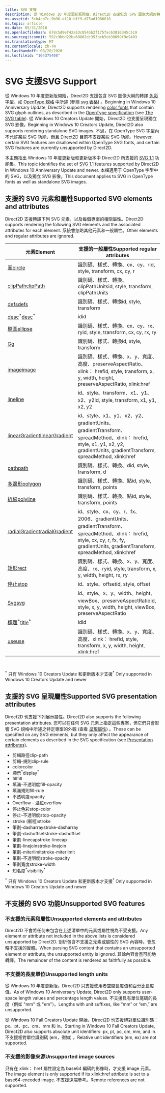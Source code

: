 ```yaml
---
title: SVG 支援
description: 從 Windows 10 年度更新版開始，Direct2D 支援包含 SVG 圖像大綱的轉譯色彩字型，如 OpenType 規格中所述 (看到「SVG」資料表) 。
ms.assetid: 5cb4cb7c-9b96-e110-bff9-d75ad1980010
ms.topic: article
ms.date: 05/31/2018
ms.openlocfilehash: 678c5d9ef42a53c854bb2f175fac63816345c519
ms.sourcegitcommit: 592c9bbd22ba69802dc353bcb5eb30699f9e9403
ms.translationtype: MT
ms.contentlocale: zh-TW
ms.lasthandoff: 08/20/2020
ms.locfileid: "104375408"
---
```

# <a name="svg-support"></a><span data-ttu-id="f5d78-103">SVG 支援</span><span class="sxs-lookup"><span data-stu-id="f5d78-103">SVG Support</span></span>

<span data-ttu-id="f5d78-104">從 Windows 10 年度更新版開始，Direct2D 支援包含 SVG 圖像大綱的轉譯 [色彩](../directwrite/color-fonts.md) 字型，如 [OpenType 規格](/typography/opentype/spec/) 中所述 (參閱 [svg 表格](/typography/opentype/spec/svg)) 。</span><span class="sxs-lookup"><span data-stu-id="f5d78-104">Beginning in Windows 10 Anniversary Update, Direct2D supports rendering [color fonts](../directwrite/color-fonts.md) that contain SVG glyph outlines, as described in the [OpenType specification](/typography/opentype/spec/) (see [The SVG table](/typography/opentype/spec/svg)).</span></span> <span data-ttu-id="f5d78-105">從 Windows 10 Creators Update 開始，Direct2D 也支援呈現獨立 SVG 影像。</span><span class="sxs-lookup"><span data-stu-id="f5d78-105">Beginning in Windows 10 Creators Update, Direct2D also supports rendering standalone SVG images.</span></span> <span data-ttu-id="f5d78-106">不過，在 OpenType SVG 字型內不允許某些 SVG 功能，而且 Direct2D 目前不支援某些 SVG 功能。</span><span class="sxs-lookup"><span data-stu-id="f5d78-106">However, certain SVG features are disallowed within OpenType SVG fonts, and certain SVG features are currently unsupported by Direct2D.</span></span>  

<span data-ttu-id="f5d78-107">本主題指出 Windows 10 年度更新版和更新版本中 Direct2D 所支援的 [SVG 1.1](https://www.w3.org/TR/SVG11/) 功能集。</span><span class="sxs-lookup"><span data-stu-id="f5d78-107">This topic identifies the set of [SVG 1.1](https://www.w3.org/TR/SVG11/) features supported by Direct2D in Windows 10 Anniversary Update and newer.</span></span> <span data-ttu-id="f5d78-108">本檔適用于 OpenType 字型中的 SVG，以及獨立 SVG 影像。</span><span class="sxs-lookup"><span data-stu-id="f5d78-108">This document applies to SVG in OpenType fonts as well as standalone SVG images.</span></span>

## <a name="supported-svg-elements-and-attributes"></a><span data-ttu-id="f5d78-109">支援的 SVG 元素和屬性</span><span class="sxs-lookup"><span data-stu-id="f5d78-109">Supported SVG elements and attributes</span></span>

<span data-ttu-id="f5d78-110">Direct2D 支援轉譯下列 SVG 元素，以及每個專案的相關屬性。</span><span class="sxs-lookup"><span data-stu-id="f5d78-110">Direct2D supports rendering the following SVG elements and the associated attributes for each element.</span></span> <span data-ttu-id="f5d78-111">系統會忽略其他元素和一般屬性。</span><span class="sxs-lookup"><span data-stu-id="f5d78-111">Other elements and regular attributes are ignored.</span></span>



| <span data-ttu-id="f5d78-112">元素</span><span class="sxs-lookup"><span data-stu-id="f5d78-112">Element</span></span>                                                                                  | <span data-ttu-id="f5d78-113">支援的一般屬性</span><span class="sxs-lookup"><span data-stu-id="f5d78-113">Supported regular attributes</span></span>                                                             |
|------------------------------------------------------------------------------------------|------------------------------------------------------------------------------------------|
| [<span data-ttu-id="f5d78-114">圈</span><span class="sxs-lookup"><span data-stu-id="f5d78-114">circle</span></span>](https://www.w3.org/TR/SVG11/shapes.mdl#circleelement)                           | <span data-ttu-id="f5d78-115">識別碼、樣式、轉換、cx、cy、r</span><span class="sxs-lookup"><span data-stu-id="f5d78-115">id, style, transform, cx, cy, r</span></span>                                                          |
| [<span data-ttu-id="f5d78-116">clipPath</span><span class="sxs-lookup"><span data-stu-id="f5d78-116">clipPath</span></span>](https://www.w3.org/TR/SVG11/masking.mdl#clippathelement)                      | <span data-ttu-id="f5d78-117">識別碼、樣式、轉換、clipPathUnits</span><span class="sxs-lookup"><span data-stu-id="f5d78-117">id, style, transform, clipPathUnits</span></span>                                                      |
| [<span data-ttu-id="f5d78-118">defs</span><span class="sxs-lookup"><span data-stu-id="f5d78-118">defs</span></span>](https://www.w3.org/TR/SVG11/struct.mdl#defselement)                               | <span data-ttu-id="f5d78-119">識別碼、樣式、轉換</span><span class="sxs-lookup"><span data-stu-id="f5d78-119">id, style, transform</span></span>                                                                     |
| <span data-ttu-id="f5d78-120">[desc](https://www.w3.org/TR/SVG11/struct.mdl#descriptionandtitleelements)<sup>\*</sup></span><span class="sxs-lookup"><span data-stu-id="f5d78-120">[desc](https://www.w3.org/TR/SVG11/struct.mdl#descriptionandtitleelements)<sup>\*</sup></span></span>  | <span data-ttu-id="f5d78-121">id</span><span class="sxs-lookup"><span data-stu-id="f5d78-121">id</span></span>                                                                                       |
| [<span data-ttu-id="f5d78-122">橢圓</span><span class="sxs-lookup"><span data-stu-id="f5d78-122">ellipse</span></span>](https://www.w3.org/TR/SVG11/shapes.mdl#ellipseelement)                         | <span data-ttu-id="f5d78-123">識別碼、樣式、轉換、cx、cy、rx、ry</span><span class="sxs-lookup"><span data-stu-id="f5d78-123">id, style, transform, cx, cy, rx, ry</span></span>                                                     |
| [<span data-ttu-id="f5d78-124">G</span><span class="sxs-lookup"><span data-stu-id="f5d78-124">g</span></span>](https://www.w3.org/TR/SVG11/struct.mdl#gelement)                                     | <span data-ttu-id="f5d78-125">識別碼、樣式、轉換</span><span class="sxs-lookup"><span data-stu-id="f5d78-125">id, style, transform</span></span>                                                                     |
| [<span data-ttu-id="f5d78-126">image</span><span class="sxs-lookup"><span data-stu-id="f5d78-126">image</span></span>](https://www.w3.org/TR/SVG11/struct.mdl#imageelement)                             | <span data-ttu-id="f5d78-127">識別碼、樣式、轉換、x、y、寬度、高度、preserveAspectRatio、xlink： href</span><span class="sxs-lookup"><span data-stu-id="f5d78-127">id, style, transform, x, y, width, height, preserveAspectRatio, xlink:href</span></span>               |
| [<span data-ttu-id="f5d78-128">line</span><span class="sxs-lookup"><span data-stu-id="f5d78-128">line</span></span>](https://www.w3.org/TR/SVG11/shapes.mdl#lineelement)                               | <span data-ttu-id="f5d78-129">id、style、transform、x1、y1、x2、y2</span><span class="sxs-lookup"><span data-stu-id="f5d78-129">id, style, transform, x1, y1, x2, y2</span></span>                                                     |
| [<span data-ttu-id="f5d78-130">linearGradient</span><span class="sxs-lookup"><span data-stu-id="f5d78-130">linearGradient</span></span>](https://www.w3.org/TR/SVG11/pservers.mdl#lineargradientelement)         | <span data-ttu-id="f5d78-131">id、style、x1、y1、x2、y2、gradientUnits、gradientTransform、spreadMethod、xlink： href</span><span class="sxs-lookup"><span data-stu-id="f5d78-131">id, style, x1, y1, x2, y2, gradientUnits, gradientTransform, spreadMethod, xlink:href</span></span>    |
| [<span data-ttu-id="f5d78-132">path</span><span class="sxs-lookup"><span data-stu-id="f5d78-132">path</span></span>](https://www.w3.org/TR/SVG11/paths.mdl#pathelement)                                | <span data-ttu-id="f5d78-133">識別碼、樣式、轉換、d</span><span class="sxs-lookup"><span data-stu-id="f5d78-133">id, style, transform, d</span></span>                                                                  |
| [<span data-ttu-id="f5d78-134">多邊形</span><span class="sxs-lookup"><span data-stu-id="f5d78-134">polygon</span></span>](https://www.w3.org/TR/SVG11/shapes.mdl#polygonelement)                         | <span data-ttu-id="f5d78-135">識別碼、樣式、轉換、點</span><span class="sxs-lookup"><span data-stu-id="f5d78-135">id, style, transform, points</span></span>                                                             |
| [<span data-ttu-id="f5d78-136">折線</span><span class="sxs-lookup"><span data-stu-id="f5d78-136">polyline</span></span>](https://www.w3.org/TR/SVG11/shapes.mdl#polylineelement)                       | <span data-ttu-id="f5d78-137">識別碼、樣式、轉換、點</span><span class="sxs-lookup"><span data-stu-id="f5d78-137">id, style, transform, points</span></span>                                                             |
| [<span data-ttu-id="f5d78-138">radialGradient</span><span class="sxs-lookup"><span data-stu-id="f5d78-138">radialGradient</span></span>](https://www.w3.org/TR/SVG11/pservers.mdl#radialgradientelement)         | <span data-ttu-id="f5d78-139">id、style、cx、cy、r、fx、2006、gradientUnits、gradientTransform、spreadMethod、xlink： href</span><span class="sxs-lookup"><span data-stu-id="f5d78-139">id, style, cx, cy, r, fx, fy, gradientUnits, gradientTransform, spreadMethod, xlink:href</span></span> |
| [<span data-ttu-id="f5d78-140">矩形</span><span class="sxs-lookup"><span data-stu-id="f5d78-140">rect</span></span>](https://www.w3.org/TR/SVG11/shapes.mdl#rectelement)                               | <span data-ttu-id="f5d78-141">識別碼、樣式、轉換、x、y、寬度、高度、rx、ry</span><span class="sxs-lookup"><span data-stu-id="f5d78-141">id, style, transform, x, y, width, height, rx, ry</span></span>                                        |
| [<span data-ttu-id="f5d78-142">停止</span><span class="sxs-lookup"><span data-stu-id="f5d78-142">stop</span></span>](https://www.w3.org/TR/SVG11/pservers.mdl#stopelement)                             | <span data-ttu-id="f5d78-143">id、style、offset</span><span class="sxs-lookup"><span data-stu-id="f5d78-143">id, style, offset</span></span>                                                                        |
| [<span data-ttu-id="f5d78-144">Svg</span><span class="sxs-lookup"><span data-stu-id="f5d78-144">svg</span></span>](https://www.w3.org/TR/SVG11/struct.mdl#svgelement)                                 | <span data-ttu-id="f5d78-145">id、style、x、y、width、height、viewBox、preserveAspectRatio</span><span class="sxs-lookup"><span data-stu-id="f5d78-145">id, style, x, y, width, height, viewBox, preserveAspectRatio</span></span>                             |
| <span data-ttu-id="f5d78-146">[標題](https://www.w3.org/TR/SVG11/struct.mdl#descriptionandtitleelements)<sup>\*</sup></span><span class="sxs-lookup"><span data-stu-id="f5d78-146">[title](https://www.w3.org/TR/SVG11/struct.mdl#descriptionandtitleelements)<sup>\*</sup></span></span> | <span data-ttu-id="f5d78-147">id</span><span class="sxs-lookup"><span data-stu-id="f5d78-147">id</span></span>                                                                                       |
| [<span data-ttu-id="f5d78-148">use</span><span class="sxs-lookup"><span data-stu-id="f5d78-148">use</span></span>](https://www.w3.org/TR/SVG11/struct.mdl#useelement)                                 | <span data-ttu-id="f5d78-149">識別碼、樣式、轉換、x、y、寬度、高度、xlink： href</span><span class="sxs-lookup"><span data-stu-id="f5d78-149">id, style, transform, x, y, width, height, xlink:href</span></span>                                    |



 

<span data-ttu-id="f5d78-150"><sup>\*</sup> 只有 Windows 10 Creators Update 和更新版本才支援</span><span class="sxs-lookup"><span data-stu-id="f5d78-150"><sup>\*</sup> Only supported in Windows 10 Creators Update and newer</span></span>

## <a name="supported-svg-presentation-attributes"></a><span data-ttu-id="f5d78-151">支援的 SVG 呈現屬性</span><span class="sxs-lookup"><span data-stu-id="f5d78-151">Supported SVG presentation attributes</span></span>

<span data-ttu-id="f5d78-152">Direct2D 也支援下列展示屬性。</span><span class="sxs-lookup"><span data-stu-id="f5d78-152">Direct2D also supports the following presentation attributes.</span></span> <span data-ttu-id="f5d78-153">您可以在任何 SVG 元素上指定這些專案，但它們只會影響 SVG 規格中所述之特定專案的外觀 (查看 [呈現屬性](https://www.w3.org/TR/SVG11/attindex.mdl#presentationattributes)) 。</span><span class="sxs-lookup"><span data-stu-id="f5d78-153">These can be specified on any SVG elements, but they only affect the appearance of certain elements as described in the SVG specification (see [Presentation attributes](https://www.w3.org/TR/SVG11/attindex.mdl#presentationattributes)).</span></span>

-   <span data-ttu-id="f5d78-154">剪輯路徑</span><span class="sxs-lookup"><span data-stu-id="f5d78-154">clip-path</span></span>
-   <span data-ttu-id="f5d78-155">剪輯-規則</span><span class="sxs-lookup"><span data-stu-id="f5d78-155">clip-rule</span></span>
-   <span data-ttu-id="f5d78-156">color</span><span class="sxs-lookup"><span data-stu-id="f5d78-156">color</span></span>
-   <span data-ttu-id="f5d78-157">顯示<sup>\*</sup></span><span class="sxs-lookup"><span data-stu-id="f5d78-157">display<sup>\*</sup></span></span>
-   <span data-ttu-id="f5d78-158">fill</span><span class="sxs-lookup"><span data-stu-id="f5d78-158">fill</span></span>
-   <span data-ttu-id="f5d78-159">填滿-不透明度</span><span class="sxs-lookup"><span data-stu-id="f5d78-159">fill-opacity</span></span>
-   <span data-ttu-id="f5d78-160">填滿規則</span><span class="sxs-lookup"><span data-stu-id="f5d78-160">fill-rule</span></span>
-   <span data-ttu-id="f5d78-161">不透明度</span><span class="sxs-lookup"><span data-stu-id="f5d78-161">opacity</span></span>
-   <span data-ttu-id="f5d78-162">Overflow - 溢位</span><span class="sxs-lookup"><span data-stu-id="f5d78-162">overflow</span></span>
-   <span data-ttu-id="f5d78-163">停止色彩</span><span class="sxs-lookup"><span data-stu-id="f5d78-163">stop-color</span></span>
-   <span data-ttu-id="f5d78-164">停止-不透明度</span><span class="sxs-lookup"><span data-stu-id="f5d78-164">stop-opacity</span></span>
-   <span data-ttu-id="f5d78-165">stroke (衝程)</span><span class="sxs-lookup"><span data-stu-id="f5d78-165">stroke</span></span>
-   <span data-ttu-id="f5d78-166">筆劃-dasharray</span><span class="sxs-lookup"><span data-stu-id="f5d78-166">stroke-dasharray</span></span>
-   <span data-ttu-id="f5d78-167">筆劃-dashoffset</span><span class="sxs-lookup"><span data-stu-id="f5d78-167">stroke-dashoffset</span></span>
-   <span data-ttu-id="f5d78-168">筆劃-linecap</span><span class="sxs-lookup"><span data-stu-id="f5d78-168">stroke-linecap</span></span>
-   <span data-ttu-id="f5d78-169">筆劃-linejoin</span><span class="sxs-lookup"><span data-stu-id="f5d78-169">stroke-linejoin</span></span>
-   <span data-ttu-id="f5d78-170">筆劃-miterlimit</span><span class="sxs-lookup"><span data-stu-id="f5d78-170">stroke-miterlimit</span></span>
-   <span data-ttu-id="f5d78-171">筆劃-不透明度</span><span class="sxs-lookup"><span data-stu-id="f5d78-171">stroke-opacity</span></span>
-   <span data-ttu-id="f5d78-172">筆劃寬度</span><span class="sxs-lookup"><span data-stu-id="f5d78-172">stroke-width</span></span>
-   <span data-ttu-id="f5d78-173">知名度<sup>\*</sup></span><span class="sxs-lookup"><span data-stu-id="f5d78-173">visibility<sup>\*</sup></span></span>

<span data-ttu-id="f5d78-174"><sup>\*</sup> 只有 Windows 10 Creators Update 和更新版本才支援</span><span class="sxs-lookup"><span data-stu-id="f5d78-174"><sup>\*</sup> Only supported in Windows 10 Creators Update and newer</span></span>

## <a name="unsupported-svg-features"></a><span data-ttu-id="f5d78-175">不支援的 SVG 功能</span><span class="sxs-lookup"><span data-stu-id="f5d78-175">Unsupported SVG features</span></span>

### <a name="unsupported-elements-and-attributes"></a><span data-ttu-id="f5d78-176">不支援的元素和屬性</span><span class="sxs-lookup"><span data-stu-id="f5d78-176">Unsupported elements and attributes</span></span>

<span data-ttu-id="f5d78-177">Direct2D 不會將任何未包含在上述清單中的元素或屬性視為不受支援。</span><span class="sxs-lookup"><span data-stu-id="f5d78-177">Any element or attribute not included in the above lists is considered unsupported by Direct2D.</span></span> <span data-ttu-id="f5d78-178">剖析包含不支援之元素或屬性的 SVG 內容時，會忽略不支援的實體。</span><span class="sxs-lookup"><span data-stu-id="f5d78-178">When parsing SVG content that contains an unsupported element or attribute, the unsupported entity is ignored.</span></span> <span data-ttu-id="f5d78-179">其餘內容會盡可能地轉譯。</span><span class="sxs-lookup"><span data-stu-id="f5d78-179">The remainder of the content is rendered as faithfully as possible.</span></span>

### <a name="unsupported-length-units"></a><span data-ttu-id="f5d78-180">不支援的長度單位</span><span class="sxs-lookup"><span data-stu-id="f5d78-180">Unsupported length units</span></span>

<span data-ttu-id="f5d78-181">從 Windows 10 年度更新版，Direct2D 只支援使用者空間長度值和百分比長度值。</span><span class="sxs-lookup"><span data-stu-id="f5d78-181">As of Windows 10 Anniversary Update, Direct2D only supports user-space length values and percentage length values.</span></span> <span data-ttu-id="f5d78-182">不支援具有單位尾碼的長度（例如 "mm" 或 "em"）。</span><span class="sxs-lookup"><span data-stu-id="f5d78-182">Lengths with unit suffixes, like “mm” or “em,” are unsupported.</span></span>

<span data-ttu-id="f5d78-183">從 Windows 10 Fall Creators Update 開始，Direct2D 也支援絕對單位識別碼： px、pt、pc、cm、mm 和 in。</span><span class="sxs-lookup"><span data-stu-id="f5d78-183">Starting in Windows 10 Fall Creators Update, Direct2D also supports absolute unit identifiers: px, pt, pc, cm, mm, and in.</span></span> <span data-ttu-id="f5d78-184">不支援相對單位識別碼 (em，例如) 。</span><span class="sxs-lookup"><span data-stu-id="f5d78-184">Relative unit identifiers (em, ex) are not supported.</span></span>

### <a name="unsupported-image-sources"></a><span data-ttu-id="f5d78-185">不支援的影像來源</span><span class="sxs-lookup"><span data-stu-id="f5d78-185">Unsupported image sources</span></span>

<span data-ttu-id="f5d78-186">只有在 xlink： href 屬性設定為 base64 編碼的影像時，才支援 image 元素。</span><span class="sxs-lookup"><span data-stu-id="f5d78-186">The image element is only supported if its xlink:href attribute is set to a base64-encoded image.</span></span> <span data-ttu-id="f5d78-187">不支援遠端參考。</span><span class="sxs-lookup"><span data-stu-id="f5d78-187">Remote references are not supported.</span></span>

 

 